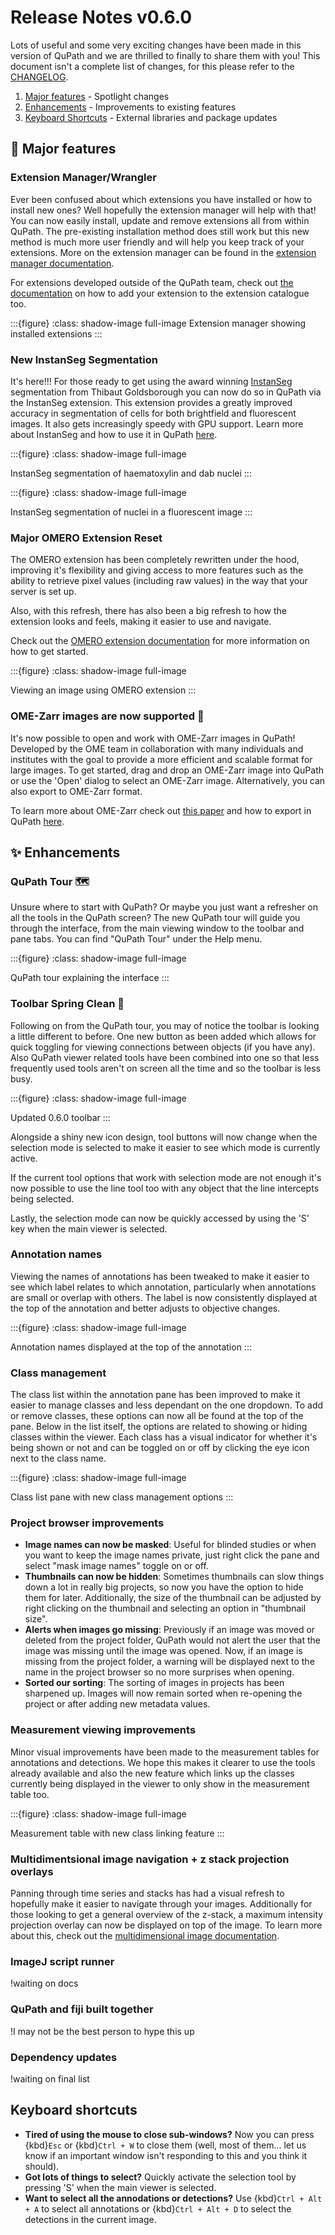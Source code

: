# Release Notes v0.6.0

Lots of useful and some very exciting changes have been made in this version of QuPath and we are thrilled to finally to share them with you!
This document isn't a complete list of changes, for this please refer to the [CHANGELOG](https://github.com/qupath/qupath/blob/main/CHANGELOG.md).

1. [Major features](#major-features) - Spotlight changes
2. [Enhancements](#enhancements) - Improvements to existing features
3. [Keyboard Shortcuts](#keyboard-shortcuts) - External libraries and package updates

## 🚀 Major features

### Extension Manager/Wrangler

Ever been confused about which extensions you have installed or how to install new ones? Well hopefully the extension manager will help with that! You can now easily install, update and remove extensions all from within QuPath. The pre-existing installation method does still work but this new method is much more user friendly and will help you keep track of your extensions. More on the extension manager can be found in the [extension manager documentation](../intro/extensions.html#managing-extensions-with-the-extension-manager).

For extensions developed outside of the QuPath team, check out [the documentation]() on how to add your extension to the extension catalogue too.

:::{figure}
:class: shadow-image full-image
Extension manager showing installed extensions
:::

### New InstanSeg Segmentation

It's here!!! For those ready to get using the award winning [InstanSeg](https://github.com/qupath/qupath-extension-instanseg) segmentation from Thibaut Goldsborough you can now do so in QuPath via the InstanSeg extension. This extension provides a greatly improved accuracy in segmentation of cells for both brightfield and fluorescent images. It also gets increasingly speedy with GPU support. Learn more about InstanSeg and how to use it in QuPath [here](../deep/instanseg.md).

:::{figure}
:class: shadow-image full-image

InstanSeg segmentation of haematoxylin and dab nuclei
:::

:::{figure}
:class: shadow-image full-image

InstanSeg segmentation of nuclei in a fluorescent image
:::

### Major OMERO Extension Reset

The OMERO extension has been completely rewritten under the hood, improving it's flexibility and giving access to more features such as the ability to retrieve pixel values (including raw values) in the way that your server is set up. 

Also, with this refresh, there has also been a big refresh to how the extension looks and feels, making it easier to use and navigate.

Check out the [OMERO extension documentation](../reference/omero.md) for more information on how to get started.

:::{figure}
:class: shadow-image full-image

Viewing an image using OMERO extension
:::

### OME-Zarr images are now supported 🎉

It's now possible to open and work with OME-Zarr images in QuPath! Developed by the OME team in collaboration with many individuals and institutes with the goal to provide a more efficient and scalable format for large images. To get started, drag and drop an OME-Zarr image into QuPath or use the 'Open' dialog to select an OME-Zarr image. Alternatively, you can also export to OME-Zarr format.

To learn more about OME-Zarr check out [this paper](https://link.springer.com/article/10.1007/s00418-023-02209-1) and how to export in QuPath [here](../advanced/exporting_images.html).

## ✨ Enhancements

### QuPath Tour 🗺

Unsure where to start with QuPath? Or maybe you just want a refresher on all the tools in the QuPath screen? The new QuPath tour will guide you through the interface, from the main viewing window to the toolbar and pane tabs. You can find "QuPath Tour" under the Help menu.

:::{figure}
:class: shadow-image full-image

QuPath tour explaining the interface
:::

### Toolbar Spring Clean 🧹

Following on from the QuPath tour, you may of notice the toolbar is looking a little different to before.
One new button as been added which allows for quick toggling for viewing connections between objects (if you have any).
Also QuPath viewer related tools have been combined into one so that less frequently used tools aren't on screen all the time and so the toolbar is less busy.

:::{figure}
:class: shadow-image full-image

Updated 0.6.0 toolbar
:::

Alongside a shiny new icon design, tool buttons will now change when the selection mode is selected to make it easier to see which mode is currently active.

If the current tool options that work with selection mode are not enough it's now possible to use the line tool too with any object that the line intercepts being selected.

Lastly, the selection mode can now be quickly accessed by using the 'S' key when the main viewer is selected.

### Annotation names

Viewing the names of annotations has been tweaked to make it easier to see which label relates to which annotation, particularly when annotations are small or overlap with others. The label is now consistently displayed at the top of the annotation and better adjusts to objective changes.

:::{figure}
:class: shadow-image full-image

Annotation names displayed at the top of the annotation
:::

### Class management

The class list within the annotation pane has been improved to make it easier to manage classes and less dependant on the one dropdown.
To add or remove classes, these options can now all be found at the top of the pane.
Below in the list itself, the options are related to showing or hiding classes within the viewer. Each class has a visual indicator for whether it's being shown or not and can be toggled on or off by clicking the eye icon next to the class name.

:::{figure}
:class: shadow-image full-image

Class list pane with new class management options
:::

### Project browser improvements

* **Image names can now be masked**: Useful for blinded studies or when you want to keep the image names private, just right click the pane and select "mask image names" toggle on or off.
* **Thumbnails can now be hidden**: Sometimes thumbnails can slow things down a lot in really big projects, so now you have the option to hide them for later. Additionally, the size of the thumbnail can be adjusted by right clicking on the thumbnail and selecting an option in "thumbnail size".
* **Alerts when images go missing**: Previously if an image was moved or deleted from the project folder, QuPath would not alert the user that the image was missing until the image was opened. Now, if an image is missing from the project folder, a warning will be displayed next to the name in the project browser so no more surprises when opening.
* **Sorted our sorting**: The sorting of images in projects has been sharpened up. Images will now remain sorted when re-opening the project or after adding new metadata values.

### Measurement viewing improvements

Minor visual improvements have been made to the measurement tables for annotations and detections. We hope this makes it clearer to use the tools already available and also the new feature which links up the classes currently being displayed in the viewer to only show in the measurement table too. 

:::{figure}
:class: shadow-image full-image

Measurement table with new class linking feature
:::

### Multidimentsional image navigation + z stack projection overlays

Panning through time series and stacks has had a visual refresh to hopefully make it easier to navigate through your images. Additionally for those looking to get a general overview of the z-stack, a maximum intensity projection overlay can now be displayed on top of the image. To learn more about this, check out the [multidimensional image documentation](../advanced/multidimensional_images.md).

### ImageJ script runner

!waiting on docs

### QuPath and fiji built together

!I may not be the best person to hype this up

### Dependency updates

!waiting on final list

## Keyboard shortcuts

* **Tired of using the mouse to close sub-windows?** Now you can press {kbd}`Esc` or {kbd}`Ctrl + W` to close them (well, most of them... let us know if an important window isn't responding to this and you think it should).
* **Got lots of things to select?** Quickly activate the selection tool by pressing 'S' when the main viewer is selected.
* **Want to select all the annodations or detections?** Use {kbd}`Ctrl + Alt + A` to select all annotations or {kbd}`Ctrl + Alt + D` to select the detections in the current image.
